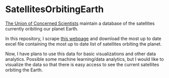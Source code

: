 # SatellitesOrbitingEarth

[The Union of Concerned Scientists](http://www.ucsusa.org) maintain a database of the satellites currently oribiting our planet Earth.

In this repository, I scrape [this webpage](http://www.ucsusa.org/nuclear-weapons/space-weapons/satellite-database.html) and download the most up to date excel file containing the most up to date list of satellites orbiting the planet.

Now, I have plans to use this data for basic visualizations and other data analytics. Possible some machine learning/data analytics, but I would like to visualize the data so that there is easy access to see the current satellites orbiting the Earth.
